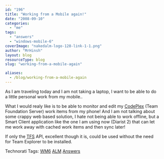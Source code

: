 ```yaml
---
id: "196"
title: "Working from a Mobile again!"
date: "2008-09-10"
categories:
  - "me"
tags:
  - "answers"
  - "windows-mobile-6"
coverImage: "nakedalm-logo-128-link-1-1.png"
author: "MrHinsh"
layout: blog
resourceType: blog
slug: "working-from-a-mobile-again"

aliases:
  - /blog/working-from-a-mobile-again
---
```


As I am traveling today and I am not taking a laptop, I want to be able to do a little personal work from my mobile..

What I would realy like is to be able to monitor and edit my [CodePlex](http://www.codeplex.com "CodePlex") (Team Foundation Server) work items from my phone! And I am not talking about some crappy web based solution, I hate not being able to work offline, but a Smart Client application like the one I am using now (Diarist 2) that can let me work away with cached work items and then sync later!

If only the [TFS](http://msdn2.microsoft.com/en-us/teamsystem/aa718934.aspx "Team Foundation Server") API, excellent though it is, could be used without the need for Team Explorer to be installed.

Technorati Tags: [WM6](http://technorati.com/tags/WM6) [ALM](http://technorati.com/tags/ALM) [Answers](http://technorati.com/tags/Answers)

